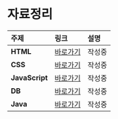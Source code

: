 # 자료정리

|주제|링크|설명|
|:---|:---|:---|
|**HTML**|[바로가기](https://playful-chime-10a.notion.site/HTML-07aef7c95db944e5a076cb231a765213?pvs=4)|작성중|
|**CSS**|[바로가기](https://www.notion.so/CSS-3a82f015a0fb4c0db97243edfc44eb28)|작성중|
|**JavaScript**|[바로가기]()|작성중|
|**DB**|[바로가기]()|작성중|
|**Java**|[바로가기]()|작성중|

